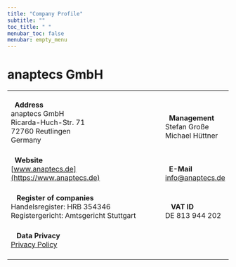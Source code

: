 ```yaml
---
title: "Company Profile"
subtitle: ""
toc_title: " "
menubar_toc: false
menubar: empty_menu
---
```


# anaptecs GmbH

|                                                                                                                                                                   |                                                                                                         |
| ----------------------------------------------------------------------------------------------------------------------------------------------------------------- | ------------------------------------------------------------------------------------------------------- |
| <br><i class="fa-solid fa-location-dot fa-lg"></i>  **Address**<br>anaptecs GmbH<br>Ricarda-Huch-Str. 71<br>72760 Reutlingen<br>Germany<br><br>                   | <br><i class="fa-solid fa-user-astronaut fa-lg"></i>  **Management**<br>Stefan Große<br>Michael Hüttner |
| <i class="fa-solid fa-globe fa-lg"></i>  **Website**<br>[www.anaptecs.de](https://www.anaptecs.de)<br><br>                                                        | <i class="fa-solid fa-at fa-lg"></i>  **E-Mail**<br>[info@anaptecs.de](mailto:info@anaptecs.de)         |
| <i class="fa-solid fa-building-columns fa-lg"></i>   **Register of companies**<br/>Handelsregister: HRB 354346<br/>Registergericht: Amtsgericht Stuttgart<br><br> | <i class="fa-solid fa-money-check fa-lg"></i>   **VAT ID**<br/>DE 813 944 202                           |
| <i class="fa-solid fa-fingerprint fa-lg"></i>   **Data Privacy**<br>[Privacy Policy](../privacy)<br><br>                                                          |                                                                                                         |
